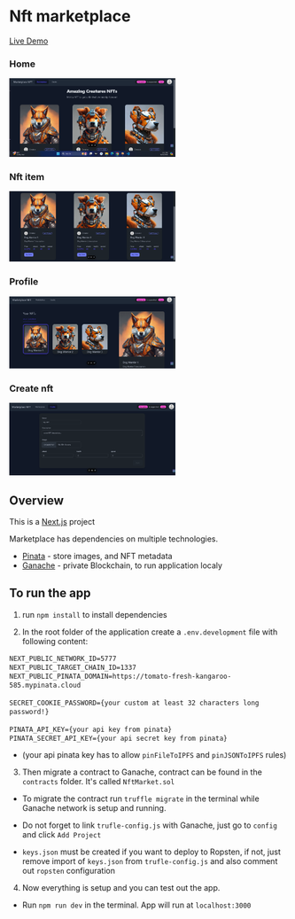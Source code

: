 # Nft marketplace

[Live Demo](https://nft-marketplace-ochre-three.vercel.app/)

### Home
  <img src="https://github.com/gnmjafari/nft-marketplace/blob/main/public/images/Home.png?raw=true" style="width: 300px; height: auto;">
  
### Nft item
  <img src="https://github.com/gnmjafari/nft-marketplace/blob/main/public/images/Nft-item.png?raw=true" style="width: 300px; height: auto;">
  
### Profile
  <img src="https://github.com/gnmjafari/nft-marketplace/blob/main/public/images/Profile.png?raw=true" style="width: 300px; height: auto;">
  
### Create nft
  <img src="https://github.com/gnmjafari/nft-marketplace/blob/main/public/images/Create-nft.png?raw=true" style="width: 300px; height: auto;">

## Overview

This is a [Next.js](https://nextjs.org/) project

Marketplace has dependencies on multiple technologies.

* [Pinata](https://app.pinata.cloud/) - store images, and NFT metadata
* [Ganache](https://trufflesuite.com/ganache/) - private Blockchain, to run application localy

## To run the app
1. run `npm install` to install dependencies

2. In the root folder of the application create a `.env.development` file with following content:

```
NEXT_PUBLIC_NETWORK_ID=5777
NEXT_PUBLIC_TARGET_CHAIN_ID=1337
NEXT_PUBLIC_PINATA_DOMAIN=https://tomato-fresh-kangaroo-585.mypinata.cloud

SECRET_COOKIE_PASSWORD={your custom at least 32 characters long password!}

PINATA_API_KEY={your api key from pinata}
PINATA_SECRET_API_KEY={your api secret key from pinata}
```
* (your api pinata key has to allow `pinFileToIPFS` and `pinJSONToIPFS` rules)

3. Then migrate a contract to Ganache, contract can be found in the `contracts` folder. It's called `NftMarket.sol`

* To migrate the contract run `truffle migrate` in the terminal while Ganache network is setup and running.

* Do not forget to link `trufle-config.js` with Ganache, just go to `config` and click `Add Project`

* `keys.json` must be created if you want to deploy to Ropsten, if not, just remove import of `keys.json` from `trufle-config.js` and also comment out `ropsten` configuration

4. Now everything is setup and you can test out the app.

* Run `npm run dev` in the terminal. App will run at `localhost:3000`
